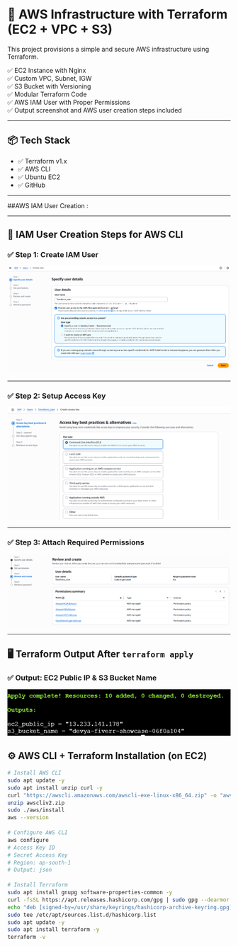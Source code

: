 # 🚀 AWS Infrastructure with Terraform (EC2 + VPC + S3)

This project provisions a simple and secure AWS infrastructure using Terraform.

✅ EC2 Instance with Nginx  
✅ Custom VPC, Subnet, IGW  
✅ S3 Bucket with Versioning  
✅ Modular Terraform Code  
✅ AWS IAM User with Proper Permissions  
✅ Output screenshot and AWS user creation steps included

---

## 📦 Tech Stack

- ✅ Terraform v1.x
- ✅ AWS CLI
- ✅ Ubuntu EC2
- ✅ GitHub

---
##AWS IAM User Creation :

---

## 🧾 IAM User Creation Steps for AWS CLI

### ✅ Step 1: Create IAM User

![IAM User](./Images/IAM_user.png)

---

### ✅ Step 2: Setup Access Key

![Access Key](./Images/Usr_AccessKey.png)

---

### ✅ Step 3: Attach Required Permissions

![Permissions](./Images/IAM_User&Permissions.png)

---

## 🖥️ Terraform Output After `terraform apply`

### ✅ Output: EC2 Public IP & S3 Bucket Name

![Terraform Output](./Images/terr_output.png)


## ⚙️ AWS CLI + Terraform Installation (on EC2)

```bash
# Install AWS CLI
sudo apt update -y
sudo apt install unzip curl -y
curl "https://awscli.amazonaws.com/awscli-exe-linux-x86_64.zip" -o "awscliv2.zip"
unzip awscliv2.zip
sudo ./aws/install
aws --version

# Configure AWS CLI
aws configure
# Access Key ID
# Secret Access Key
# Region: ap-south-1
# Output: json

# Install Terraform
sudo apt install gnupg software-properties-common -y
curl -fsSL https://apt.releases.hashicorp.com/gpg | sudo gpg --dearmor -o /usr/share/keyrings/hashicorp-archive-keyring.gpg
echo "deb [signed-by=/usr/share/keyrings/hashicorp-archive-keyring.gpg] https://apt.releases.hashicorp.com $(lsb_release -cs) main" | \
sudo tee /etc/apt/sources.list.d/hashicorp.list
sudo apt update -y
sudo apt install terraform -y
terraform -v
